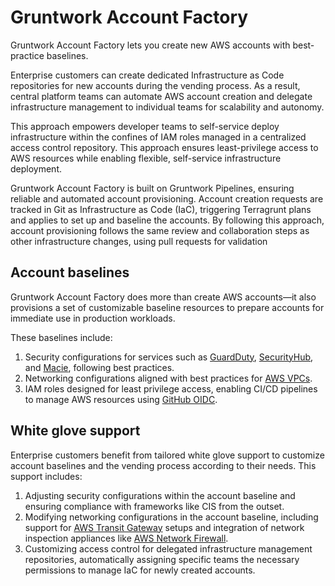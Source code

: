 # Gruntwork Account Factory

Gruntwork Account Factory lets you create new AWS accounts with best-practice baselines.

Enterprise customers can create dedicated Infrastructure as Code repositories for new accounts during the vending process. As a result, central platform teams can automate AWS account creation and delegate infrastructure management to individual teams for scalability and autonomy.

This approach empowers developer teams to self-service deploy infrastructure within the confines of IAM roles managed in a centralized access control repository. This approach ensures least-privilege access to AWS resources while enabling flexible, self-service infrastructure deployment.

Gruntwork Account Factory is built on Gruntwork Pipelines, ensuring reliable and automated account provisioning. Account creation requests are tracked in Git as Infrastructure as Code (IaC), triggering Terragrunt plans and applies to set up and baseline the accounts. By following this approach, account provisioning follows the same review and collaboration steps as other infrastructure changes, using pull requests for validation

## Account baselines

Gruntwork Account Factory does more than create AWS accounts—it also provisions a set of customizable baseline resources to prepare accounts for immediate use in production workloads.

These baselines include:

1. Security configurations for services such as [GuardDuty](https://aws.amazon.com/guardduty/), [SecurityHub](https://aws.amazon.com/security-hub/), and [Macie](https://aws.amazon.com/macie/), following best practices.
2. Networking configurations aligned with best practices for [AWS VPCs](https://aws.amazon.com/vpc/).
3. IAM roles designed for least privilege access, enabling CI/CD pipelines to manage AWS resources using [GitHub OIDC](https://docs.github.com/en/actions/security-for-github-actions/security-hardening-your-deployments/configuring-openid-connect-in-amazon-web-services).


## White glove support

Enterprise customers benefit from tailored white glove support to customize account baselines and the vending process according to their needs. This support includes:

1. Adjusting security configurations within the account baseline and ensuring compliance with frameworks like CIS from the outset.
2. Modifying networking configurations in the account baseline, including support for [AWS Transit Gateway](https://aws.amazon.com/transit-gateway/) setups and integration of network inspection appliances like [AWS Network Firewall](https://aws.amazon.com/network-firewall/).
3. Customizing access control for delegated infrastructure management repositories, automatically assigning specific teams the necessary permissions to manage IaC for newly created accounts.

